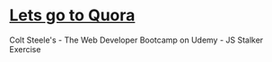 # [Lets go to Quora](https://www.quora.com)
Colt Steele's - The Web Developer Bootcamp on Udemy - JS Stalker Exercise
